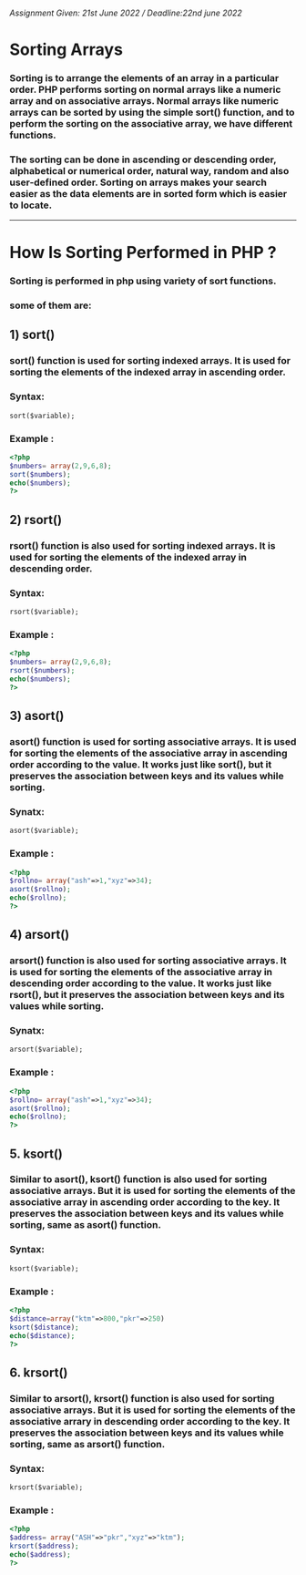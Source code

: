 ###### Assignment Given: 21st June 2022 / Deadline:22nd june 2022

 # Sorting Arrays
 ### Sorting is to arrange the elements of an array in a particular order. PHP performs sorting on normal arrays like a numeric array and on associative arrays. Normal arrays like numeric arrays can be sorted by using the simple sort() function, and to perform the sorting on the associative array, we have different functions.

### The sorting can be done in ascending or descending order, alphabetical or numerical order, natural way, random and also user-defined order. Sorting on arrays makes your search easier as the data elements are in sorted form which is easier to locate.

---

# How Is Sorting Performed in PHP ?
### Sorting is performed in php using variety of sort functions.
### some of them are:

## 1) sort()
### sort() function is used for sorting indexed arrays. It is used for sorting the elements of the indexed array in ascending order.
### Syntax:
`sort($variable);`
### Example :
```PHP
<?php
$numbers= array(2,9,6,8);
sort($numbers);
echo($numbers);
?>
```
## 2) rsort()
### rsort() function is also used for sorting indexed arrays. It is used for sorting the elements of the indexed array in descending order.
### Syntax:
`rsort($variable);`
### Example :
```PHP
<?php
$numbers= array(2,9,6,8);
rsort($numbers);
echo($numbers);
?>
```
## 3) asort()
### asort() function is used for sorting associative arrays. It is used for sorting the elements of the associative array in ascending order according to the value. It works just like sort(), but it preserves the association between keys and its values while sorting.
### Synatx:
`asort($variable);`
### Example :
```PHP
<?php
$rollno= array("ash"=>1,"xyz"=>34);
asort($rollno);
echo($rollno);
?>
```

## 4) arsort()
### arsort() function is also used for sorting associative arrays. It is used for sorting the elements of the associative array in descending order according to the value. It works just like rsort(), but it preserves the association between keys and its values while sorting.
### Synatx:
`arsort($variable);`
### Example :
```PHP
<?php
$rollno= array("ash"=>1,"xyz"=>34);
asort($rollno);
echo($rollno);
?>
```
## 5. ksort()
### Similar to asort(), ksort() function is also used for sorting associative arrays. But it is used for sorting the elements of the associative array in ascending order according to the key. It preserves the association between keys and its values while sorting, same as asort() function.
### Syntax:
`ksort($variable);`
### Example :
```PHP
<?php
$distance=array("ktm"=>800,"pkr"=>250)
ksort($distance);
echo($distance);
?>
```

## 6. krsort()
### Similar to arsort(), krsort() function is also used for sorting associative arrays. But it is used for sorting the elements of the associative arrary in descending order according to the key. It preserves the association between keys and its values while sorting, same as arsort() function.
### Syntax:
`krsort($variable);`
### Example :
```PHP
<?php
$address= array("ASH"=>"pkr","xyz"=>"ktm");
krsort($address);
echo($address);
?>
```
